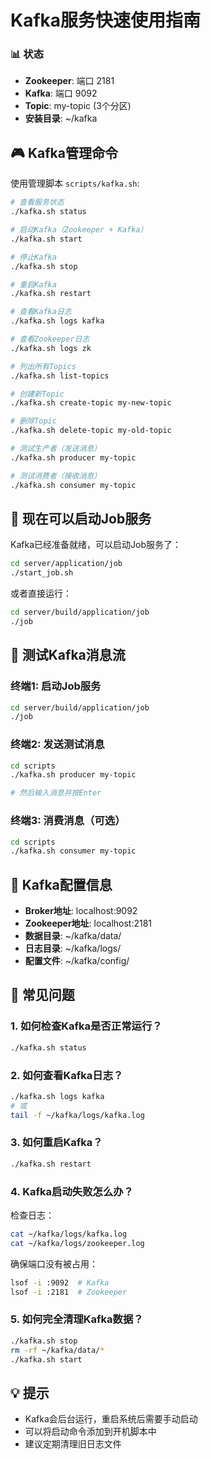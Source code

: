 # Kafka服务快速使用指南

### 📊 状态
- **Zookeeper**: 端口 2181
- **Kafka**: 端口 9092
- **Topic**: my-topic (3个分区)
- **安装目录**: ~/kafka

## 🎮 Kafka管理命令

使用管理脚本 `scripts/kafka.sh`:

```bash
# 查看服务状态
./kafka.sh status

# 启动Kafka（Zookeeper + Kafka）
./kafka.sh start

# 停止Kafka
./kafka.sh stop

# 重启Kafka
./kafka.sh restart

# 查看Kafka日志
./kafka.sh logs kafka

# 查看Zookeeper日志
./kafka.sh logs zk

# 列出所有Topics
./kafka.sh list-topics

# 创建新Topic
./kafka.sh create-topic my-new-topic

# 删除Topic
./kafka.sh delete-topic my-old-topic

# 测试生产者（发送消息）
./kafka.sh producer my-topic

# 测试消费者（接收消息）
./kafka.sh consumer my-topic
```

## 🚀 现在可以启动Job服务

Kafka已经准备就绪，可以启动Job服务了：

```bash
cd server/application/job
./start_job.sh
```

或者直接运行：

```bash
cd server/build/application/job
./job
```

## 🧪 测试Kafka消息流

### 终端1: 启动Job服务
```bash
cd server/build/application/job
./job
```

### 终端2: 发送测试消息
```bash
cd scripts
./kafka.sh producer my-topic

# 然后输入消息并按Enter
```

### 终端3: 消费消息（可选）
```bash
cd scripts
./kafka.sh consumer my-topic
```

## 📝 Kafka配置信息

- **Broker地址**: localhost:9092
- **Zookeeper地址**: localhost:2181
- **数据目录**: ~/kafka/data/
- **日志目录**: ~/kafka/logs/
- **配置文件**: ~/kafka/config/

## 🔧 常见问题

### 1. 如何检查Kafka是否正常运行？
```bash
./kafka.sh status
```

### 2. 如何查看Kafka日志？
```bash
./kafka.sh logs kafka
# 或
tail -f ~/kafka/logs/kafka.log
```

### 3. 如何重启Kafka？
```bash
./kafka.sh restart
```

### 4. Kafka启动失败怎么办？
检查日志：
```bash
cat ~/kafka/logs/kafka.log
cat ~/kafka/logs/zookeeper.log
```

确保端口没有被占用：
```bash
lsof -i :9092  # Kafka
lsof -i :2181  # Zookeeper
```

### 5. 如何完全清理Kafka数据？
```bash
./kafka.sh stop
rm -rf ~/kafka/data/*
./kafka.sh start
```

## 💡 提示

- Kafka会后台运行，重启系统后需要手动启动
- 可以将启动命令添加到开机脚本中
- 建议定期清理旧日志文件
